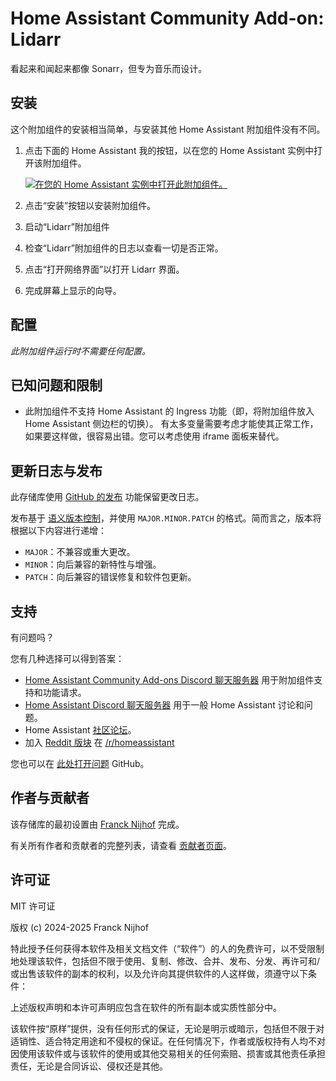 # Home Assistant Community Add-on: Lidarr

看起来和闻起来都像 Sonarr，但专为音乐而设计。

## 安装

这个附加组件的安装相当简单，与安装其他 Home Assistant 附加组件没有不同。

1. 点击下面的 Home Assistant 我的按钮，以在您的 Home Assistant 实例中打开该附加组件。

   [![在您的 Home Assistant 实例中打开此附加组件。][addon-badge]][addon]

1. 点击“安装”按钮以安装附加组件。
1. 启动“Lidarr”附加组件
1. 检查“Lidarr”附加组件的日志以查看一切是否正常。
1. 点击“打开网络界面”以打开 Lidarr 界面。
1. 完成屏幕上显示的向导。

## 配置

_此附加组件运行时不需要任何配置。_

## 已知问题和限制

- 此附加组件不支持 Home Assistant 的 Ingress 功能（即，将附加组件放入 Home Assistant 侧边栏的切换）。
  有太多变量需要考虑才能使其正常工作，如果要这样做，很容易出错。您可以考虑使用 iframe 面板来替代。

## 更新日志与发布

此存储库使用 [GitHub 的发布][releases] 功能保留更改日志。

发布基于 [语义版本控制][semver]，并使用 `MAJOR.MINOR.PATCH` 的格式。简而言之，版本将根据以下内容进行递增：

- `MAJOR`：不兼容或重大更改。
- `MINOR`：向后兼容的新特性与增强。
- `PATCH`：向后兼容的错误修复和软件包更新。

## 支持

有问题吗？

您有几种选择可以得到答案：

- [Home Assistant Community Add-ons Discord 聊天服务器][discord] 用于附加组件支持和功能请求。
- [Home Assistant Discord 聊天服务器][discord-ha] 用于一般 Home Assistant 讨论和问题。
- Home Assistant [社区论坛][forum]。
- 加入 [Reddit 版块][reddit] 在 [/r/homeassistant][reddit]

您也可以在 [此处打开问题][issue] GitHub。

## 作者与贡献者

该存储库的最初设置由 [Franck Nijhof][frenck] 完成。

有关所有作者和贡献者的完整列表，请查看 [贡献者页面][contributors]。

## 许可证

MIT 许可证

版权 (c) 2024-2025 Franck Nijhof

特此授予任何获得本软件及相关文档文件（“软件”）的人的免费许可，以不受限制地处理该软件，包括但不限于使用、复制、修改、合并、发布、分发、再许可和/或出售该软件的副本的权利，以及允许向其提供软件的人这样做，须遵守以下条件：

上述版权声明和本许可声明应包含在软件的所有副本或实质性部分中。

该软件按“原样”提供，没有任何形式的保证，无论是明示或暗示，包括但不限于对适销性、适合特定用途和不侵权的保证。在任何情况下，作者或版权持有人均不对因使用该软件或与该软件的使用或其他交易相关的任何索赔、损害或其他责任承担责任，无论是合同诉讼、侵权还是其他。

[addon-badge]: https://my.home-assistant.io/badges/supervisor_addon.svg
[addon]: https://my.home-assistant.io/redirect/supervisor_addon/?addon=a0d7b954_lidarr&repository_url=https%3A%2F%2Fgithub.com%2Fhassio-addons%2Frepository
[contributors]: https://github.com/hassio-addons/addon-lidarr/graphs/contributors
[discord-ha]: https://discord.gg/c5DvZ4e
[discord]: https://discord.me/hassioaddons
[forum]: https://community.home-assistant.io/t/?u=frenck
[frenck]: https://github.com/frenck
[issue]: https://github.com/hassio-addons/addon-lidarr/issues
[reddit]: https://reddit.com/r/homeassistant
[releases]: https://github.com/hassio-addons/addon-lidarr/releases
[semver]: http://semver.org/spec/v2.0.0.html